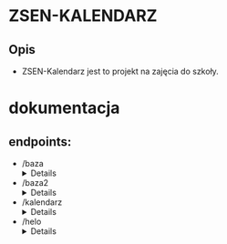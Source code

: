 # ZSEN-KALENDARZ
## Opis
- ZSEN-Kalendarz jest to projekt na zajęcia do szkoły.

# dokumentacja
## endpoints:
- /baza <details>-służy do wyświetlania wszystkiego w bazie  ```https://kalendarz-zsen.web.app/baza```</details>
- /baza2 <details>- służy do dodawania uzytkowników   ```https://kalendarz-zsen.web.app/baza2```</details>
- /kalendarz <details>- główny endpoint ```https://kalendarz-zsen.web.app/kalendarz```</details>
- /helo <details>- jest to testowy endpoint, do sprawdzania czy połączenie działa</details>
